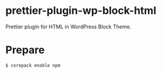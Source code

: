 # prettier-plugin-wp-block-html

Prettier plugin for HTML in WordPress Block Theme.

# Prepare

```shell
$ corepack enable npm
```
